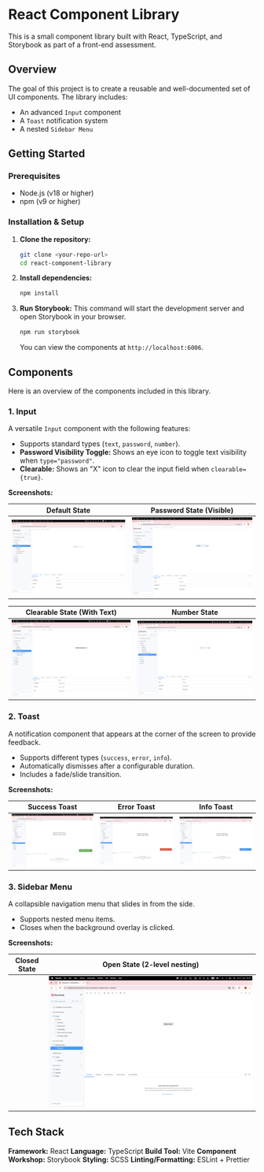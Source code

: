 # React Component Library

This is a small component library built with React, TypeScript, and Storybook as part of a front-end assessment.

## Overview

The goal of this project is to create a reusable and well-documented set of UI components. The library includes:
- An advanced `Input` component
- A `Toast` notification system
- A nested `Sidebar Menu`

## Getting Started

### Prerequisites

- Node.js (v18 or higher)
- npm (v9 or higher)

### Installation & Setup

1.  **Clone the repository:**
    ```bash
    git clone <your-repo-url>
    cd react-component-library
    ```

2.  **Install dependencies:**
    ```bash
    npm install
    ```

3.  **Run Storybook:**
    This command will start the development server and open Storybook in your browser.
    ```bash
    npm run storybook
    ```
    You can view the components at `http://localhost:6006`.

## Components

Here is an overview of the components included in this library.

### 1. Input

A versatile `Input` component with the following features:
- Supports standard types (`text`, `password`, `number`).
- **Password Visibility Toggle:** Shows an eye icon to toggle text visibility when `type="password"`.
- **Clearable:** Shows an "X" icon to clear the input field when `clearable={true}`.

**Screenshots:**

| Default State | Password State (Visible) |
| :-----------: | :----------------------: |
| ![alt text](public/image.png) | ![alt text](public/image-1.png) |

| Clearable State (With Text) | Number State |
| :-------------------------: | :----------: |
| ![alt text](public/image-2.png) | ![alt text](public/image-3.png) |


### 2. Toast

A notification component that appears at the corner of the screen to provide feedback.
- Supports different types (`success`, `error`, `info`).
- Automatically dismisses after a configurable duration.
- Includes a fade/slide transition.

**Screenshots:**

| Success Toast | Error Toast | Info Toast  |
| :-----------: | :---------: | :---------: |
| ![alt text](image.png) |  ![alt text](image-1.png)| ![alt text](image-2.png)


### 3. Sidebar Menu

A collapsible navigation menu that slides in from the side.
- Supports nested menu items.
- Closes when the background overlay is clicked.

**Screenshots:**

| Closed State | Open State (2-level nesting) |
| :----------: | :--------------------------: |
|  | ![alt text](image-3.png) | ![alt text](image-4.png)


## Tech Stack

**Framework:** React
**Language:** TypeScript
**Build Tool:** Vite
**Component Workshop:** Storybook
**Styling:** SCSS
**Linting/Formatting:** ESLint + Prettier
